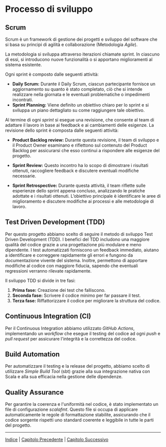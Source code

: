 # Processo di sviluppo

## Scrum

Scrum è un framework di gestione dei progetti e sviluppo del software che si basa su principi di agilità e collaborazione (Metodologia _Agile_). 

La metodologia si sviluppa attraverso iterazioni chiamate sprint. In ciascuno di essi, si introducono nuove funzionalità o si apportano miglioramenti al sistema esistente.

Ogni sprint è composto dalle seguenti attività:

- **Daily Scrum:** Durante il Daily Scrum, ciascun partecipante fornisce un aggiornamento su quanto è stato completato, ciò che si intende realizzare nella giornata e le eventuali problematiche o impedimenti incontrati.
- **Sprint Planning:** Viene definito un obiettivo chiaro per lo sprint e si sviluppa un piano dettagliato su come raggiungere tale obiettivo.

Al termine di ogni _sprint_ si esegue una revisione, che consente al team di adattare il lavoro in base ai feedback e ai cambiamenti delle esigenze. La revisione dello sprint è composta dalle seguenti attività:

- **Product Backlog review:** Durante questa revisione, il team di sviluppo e il Product Owner esaminano e riflettono sul contenuto del Product Backlog per assicurarsi che esso continui a rispondere alle esigenze del progetto.

- **Sprint Review:** Questo incontro ha lo scopo di dimostrare i risultati ottenuti, raccogliere feedback e discutere eventuali modifiche necessarie.

- **Sprint Retrospective:** Durante questa attività, il team riflette sulle esperienze dello sprint appena concluso, analizzando le pratiche adottate e i risultati ottenuti. L’obiettivo principale è identificare le aree di miglioramento e discutere modifiche ai processi e alle metodologie di lavoro.



## Test Driven Development (TDD)

Per questo progetto abbiamo scelto di seguire il metodo di sviluppo Test Driven Development (TDD). I benefici del TDD includono una maggiore qualità del codice grazie a una progettazione più modulare e meno dipendente. I test automatizzati forniscono un feedback immediato, aiutano a identificare e correggere rapidamente gli errori e fungono da documentazione vivente del sistema. Inoltre, permettono di apportare modifiche al codice con maggiore fiducia, sapendo che eventuali regressioni verranno rilevate rapidamente.

Il sviluppo TDD si divide in tre fasi:

1. **Prima fase:** Creazione dei test che falliscono.
2. **Seconda fase:** Scrivere il codice minimo per far passare il test.
3. **Terza fase:** Riffattorizzare il codice per migliorare la struttura del codice.

## Continuous Integration (CI)

Per il Continuous Integration abbiamo utilizzato _GitHub Actions_, implementando un _workflow_ che esegue il testing del codice ad ogni _push_ e _pull request_ per assicurare l'integrità e la correttezza del codice.

## Build Automation

Per automatizzare il testing e la release del progetto, abbiamo scelto di utilizzare _Simple Build Tool_ (sbt) grazie alla sua integrazione nativa con Scala e alla sua efficacia nella gestione delle dipendenze.

## Quality Assurance

Per garantire la coerenza e l'uniformità nel codice, è stato implementato un file di configurazione _scalafmt_. Questo file si occupa di applicare automaticamente le regole di formattazione stabilite, assicurando che il codice sorgente rispetti uno standard coerente e leggibile in tutte le parti del progetto.

---

[Indice](../index.md) | [Capitolo Precedente](./1-Introduzione.md) | [Capitolo Successivo](./prossimo.md)